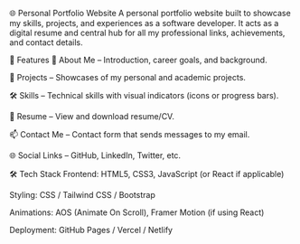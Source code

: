🌐 Personal Portfolio Website
A personal portfolio website built to showcase my skills, projects, and experiences as a software developer. It acts as a digital resume and central hub for all my professional links, achievements, and contact details.



📌 Features
👤 About Me – Introduction, career goals, and background.

💼 Projects – Showcases of my personal and academic projects.

🛠️ Skills – Technical skills with visual indicators (icons or progress bars).

📜 Resume – View and download resume/CV.

📫 Contact Me – Contact form that sends messages to my email.

🌐 Social Links – GitHub, LinkedIn, Twitter, etc.


🛠️ Tech Stack
Frontend: HTML5, CSS3, JavaScript (or React if applicable)

Styling: CSS / Tailwind CSS / Bootstrap

Animations: AOS (Animate On Scroll), Framer Motion (if using React)

Deployment: GitHub Pages / Vercel / Netlify

 
